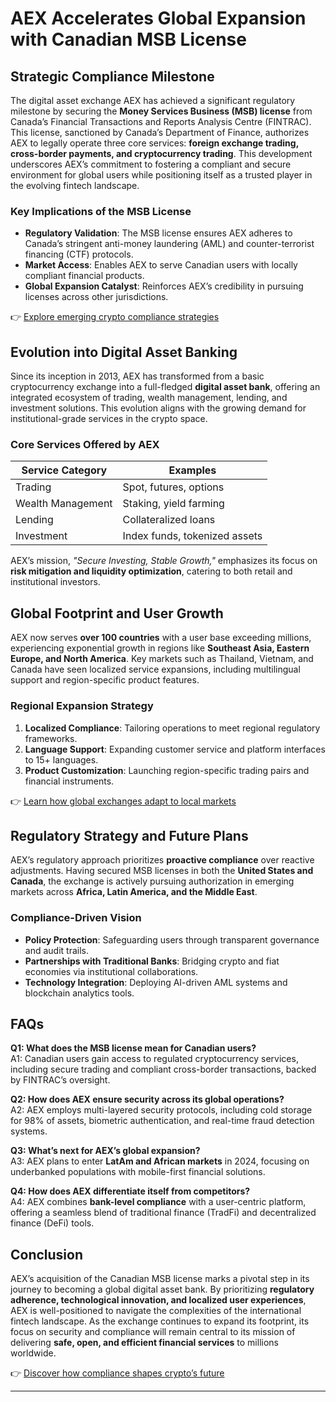# AEX Accelerates Global Expansion with Canadian MSB License  

## Strategic Compliance Milestone  

The digital asset exchange AEX has achieved a significant regulatory milestone by securing the **Money Services Business (MSB) license** from Canada’s Financial Transactions and Reports Analysis Centre (FINTRAC). This license, sanctioned by Canada’s Department of Finance, authorizes AEX to legally operate three core services: **foreign exchange trading, cross-border payments, and cryptocurrency trading**. This development underscores AEX’s commitment to fostering a compliant and secure environment for global users while positioning itself as a trusted player in the evolving fintech landscape.  

### Key Implications of the MSB License  
- **Regulatory Validation**: The MSB license ensures AEX adheres to Canada’s stringent anti-money laundering (AML) and counter-terrorist financing (CTF) protocols.  
- **Market Access**: Enables AEX to serve Canadian users with locally compliant financial products.  
- **Global Expansion Catalyst**: Reinforces AEX’s credibility in pursuing licenses across other jurisdictions.  

👉 [Explore emerging crypto compliance strategies](https://bit.ly/okx-bonus)  

## Evolution into Digital Asset Banking  

Since its inception in 2013, AEX has transformed from a basic cryptocurrency exchange into a full-fledged **digital asset bank**, offering an integrated ecosystem of trading, wealth management, lending, and investment solutions. This evolution aligns with the growing demand for institutional-grade services in the crypto space.  

### Core Services Offered by AEX  
| Service Category       | Examples                          |  
|-------------------------|-----------------------------------|  
| Trading                 | Spot, futures, options            |  
| Wealth Management       | Staking, yield farming            |  
| Lending                 | Collateralized loans              |  
| Investment              | Index funds, tokenized assets     |  

AEX’s mission, *"Secure Investing, Stable Growth,"* emphasizes its focus on **risk mitigation and liquidity optimization**, catering to both retail and institutional investors.  

## Global Footprint and User Growth  

AEX now serves **over 100 countries** with a user base exceeding millions, experiencing exponential growth in regions like **Southeast Asia, Eastern Europe, and North America**. Key markets such as Thailand, Vietnam, and Canada have seen localized service expansions, including multilingual support and region-specific product features.  

### Regional Expansion Strategy  
1. **Localized Compliance**: Tailoring operations to meet regional regulatory frameworks.  
2. **Language Support**: Expanding customer service and platform interfaces to 15+ languages.  
3. **Product Customization**: Launching region-specific trading pairs and financial instruments.  

👉 [Learn how global exchanges adapt to local markets](https://bit.ly/okx-bonus)  

## Regulatory Strategy and Future Plans  

AEX’s regulatory approach prioritizes **proactive compliance** over reactive adjustments. Having secured MSB licenses in both the **United States and Canada**, the exchange is actively pursuing authorization in emerging markets across **Africa, Latin America, and the Middle East**.  

### Compliance-Driven Vision  
- **Policy Protection**: Safeguarding users through transparent governance and audit trails.  
- **Partnerships with Traditional Banks**: Bridging crypto and fiat economies via institutional collaborations.  
- **Technology Integration**: Deploying AI-driven AML systems and blockchain analytics tools.  

## FAQs  

**Q1: What does the MSB license mean for Canadian users?**  
A1: Canadian users gain access to regulated cryptocurrency services, including secure trading and compliant cross-border transactions, backed by FINTRAC’s oversight.  

**Q2: How does AEX ensure security across its global operations?**  
A2: AEX employs multi-layered security protocols, including cold storage for 98% of assets, biometric authentication, and real-time fraud detection systems.  

**Q3: What’s next for AEX’s global expansion?**  
A3: AEX plans to enter **LatAm and African markets** in 2024, focusing on underbanked populations with mobile-first financial solutions.  

**Q4: How does AEX differentiate itself from competitors?**  
A4: AEX combines **bank-level compliance** with a user-centric platform, offering a seamless blend of traditional finance (TradFi) and decentralized finance (DeFi) tools.  

## Conclusion  

AEX’s acquisition of the Canadian MSB license marks a pivotal step in its journey to becoming a global digital asset bank. By prioritizing **regulatory adherence, technological innovation, and localized user experiences**, AEX is well-positioned to navigate the complexities of the international fintech landscape. As the exchange continues to expand its footprint, its focus on security and compliance will remain central to its mission of delivering **safe, open, and efficient financial services** to millions worldwide.  

👉 [Discover how compliance shapes crypto’s future](https://bit.ly/okx-bonus)  

---  